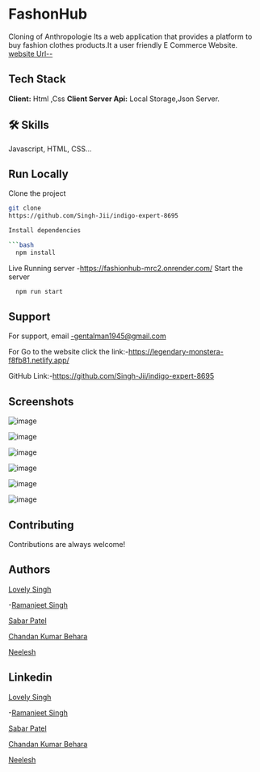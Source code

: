 # FashonHub
Cloning of Anthropologie
Its a web application that provides a platform to buy fashion clothes products.It a user friendly E Commerce Website.
[website Url--](https://legendary-monstera-f8fb81.netlify.app/)
## Tech Stack
**Client:** Html ,Css
**Client Server Api:** Local Storage,Json Server.
## 🛠 Skills
Javascript, HTML, CSS...


## Run Locally

Clone the project
```bash
git clone
https://github.com/Singh-Jii/indigo-expert-8695

Install dependencies

```bash
  npm install
```
Live Running server  -https://fashionhub-mrc2.onrender.com/
Start the server

```bash
  npm run start
```
## Support
For support, email -gentalman1945@gmail.com 

For Go to the website click the link:-https://legendary-monstera-f8fb81.netlify.app/

GitHub Link:-https://github.com/Singh-Jii/indigo-expert-8695
## Screenshots
![image](https://user-images.githubusercontent.com/118505620/221416485-6cf1af70-d698-4312-960a-00273632ffd6.png)

 
![image](https://user-images.githubusercontent.com/118505620/221416678-69cc7569-d686-462e-87f5-c64cb98eac78.png)


![image](https://user-images.githubusercontent.com/118505620/221422216-1d4b6a98-f4e1-4555-9050-a96585157311.png)



![image](https://user-images.githubusercontent.com/118505620/221422268-0f58a12f-1154-4367-b5ff-3db9b69b7c33.png)



![image](https://user-images.githubusercontent.com/118505620/221422455-c0711c6f-7fd7-4638-8363-a60b0066d8f2.png)




![image](https://user-images.githubusercontent.com/118505620/221417339-510aad74-3ce2-44a1-b16f-55cbb01b3033.png)
## Contributing

Contributions are always welcome!
## Authors
[Lovely Singh](https://github.com/gzbsingh/Singh-Jii)

-[Ramanjeet Singh](https://github.com/gzbsingh)

 [Sabar Patel](https://github.com/saber003)
 
 [Chandan Kumar Behara](https://github.com/chandankumar1425)
 
 [Neelesh](https://github.com/Neelachari)
## Linkedin
[Lovely Singh](https://www.linkedin.com/in/lovely-kumari-86189a215)

-[Ramanjeet Singh](https://www.linkedin.com/in/ramanjeet-singh-212430190/)

 [Sabar Patel](https://www.linkedin.com/in/saber-patel-992ab814a/)
 
 [Chandan Kumar Behara](https://www.linkedin.com/in/kaushikchandan6372/)
 
 [Neelesh](https://www.linkedin.com/in/neelesh-n-h-2704a7196/)
 

 
 
 
 
 


 
